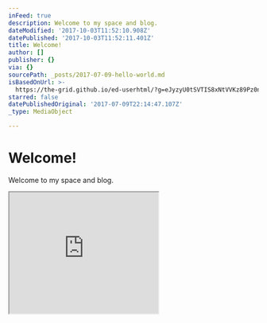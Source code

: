 ```yaml
---
inFeed: true
description: Welcome to my space and blog.
dateModified: '2017-10-03T11:52:10.908Z'
datePublished: '2017-10-03T11:52:11.401Z'
title: Welcome!
author: []
publisher: {}
via: {}
sourcePath: _posts/2017-07-09-hello-world.md
isBasedOnUrl: >-
  https://the-grid.github.io/ed-userhtml/?g=eJyzyU0tSVTIS8xNtVVKz89Pz0nVLc4sSdUtSy3KTMtMTizJzM9TUkjOzytJzSuxVTJOL0x2yjLNsvAq9EupSC4IdnJ0yjYpjEzxyCtJ0fUMjLcMrbSwKAxPDXNVUtC3AwBBcCBf
starred: false
datePublishedOriginal: '2017-07-09T22:14:47.107Z'
_type: MediaObject

---
```

# Welcome!

Welcome to my space and blog.

<iframe src="https://the-grid.github.io/ed-userhtml/?g=eJyzyU0tSVTIS8xNtVVKz89Pz0nVLc4sSdUtSy3KTMtMTizJzM9TUkjOzytJzSuxVTJOL0x2yjLNsvAq9EupSC4IdnJ0yjYpjEzxyCtJ0fUMjLcMrbSwKAxPDXNVUtC3AwBBcCBf" height="244" style=""></iframe>